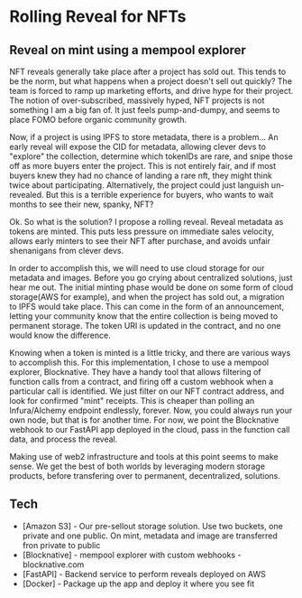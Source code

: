 # Rolling Reveal for NFTs
## Reveal on mint using a mempool explorer

NFT reveals generally take place after a project has sold out. This tends to be the norm, but what happens when a project doesn't sell out quickly? The team is forced to ramp up marketing efforts, and drive hype for their project. The notion of over-subscribed, massively hyped, NFT projects is not something I am a big fan of. It just feels pump-and-dumpy, and seems to place FOMO before organic community growth.

Now, if a project is using IPFS to store metadata, there is a problem... An early reveal will expose the CID for metadata, allowing clever devs to "explore" the collection, determine which tokenIDs are rare, and snipe those off as more buyers enter the project. This is not entirely fair, and if most buyers knew they had no chance of landing a rare nft, they might think twice about participating. Alternatively, the project could just languish un-revealed. But this is a terrible experience for buyers, who wants to wait months to see their new, spanky, NFT?

Ok. So what is the solution? I propose a rolling reveal. Reveal metadata as tokens are minted. This puts less pressure on immediate sales velocity, allows early minters to see their NFT after purchase, and avoids unfair shenanigans from clever devs.

In order to accomplish this, we will need to use cloud storage for our metadata and images. Before you go crying about centralized solutions, just hear me out. The initial minting phase would be done on some form of cloud storage(AWS for example), and when the project has sold out, a migration to IPFS would take place. This can come in the form of an announcement, letting your community know that the entire collection is being moved to permanent storage. The token URI is updated in the contract, and no one would know the difference.

Knowing when a token is minted is a little tricky, and there are various ways to accomplish this. For this implementation, I chose to use a mempool explorer, Blocknative. They have a handy tool that allows filtering of function calls from a contract, and firing off a custom webhook when a particular call is identified. We just filter on our NFT contract address, and look for confirmed "mint" receipts. This is cheaper than polling an Infura/Alchemy endpoint endlessly, forever. Now, you could always run your own node, but that is for another time. For now, we point the Blocknative webhook to our FastAPI app deployed in the cloud, pass in the function call data, and process the reveal.

Making use of web2 infrastructure and tools at this point seems to make sense. We get the best of both worlds by leveraging modern storage products, before transfering over to permanent, decentralized, solutions.

## Tech

- [Amazon S3] - Our pre-sellout storage solution. Use two buckets, one private and one public. On mint, metadata and image are transferred fron private to public
- [Blocknative] - mempool explorer with custom webhooks - blocknative.com
- [FastAPI] - Backend service to perform reveals deployed on AWS
- [Docker] - Package up the app and deploy it where you see fit